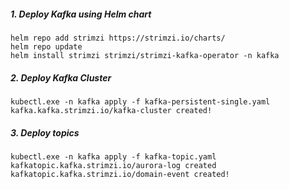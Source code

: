 ##### 1. Deploy Kafka using Helm chart
```
helm repo add strimzi https://strimzi.io/charts/
helm repo update
helm install strimzi strimzi/strimzi-kafka-operator -n kafka
```

##### 2. Deploy Kafka Cluster

```
kubectl.exe -n kafka apply -f kafka-persistent-single.yaml 
kafka.kafka.strimzi.io/kafka-cluster created!
```

##### 3. Deploy topics
```
kubectl.exe -n kafka apply -f kafka-topic.yaml 
kafkatopic.kafka.strimzi.io/aurora-log created
kafkatopic.kafka.strimzi.io/domain-event created!
```
